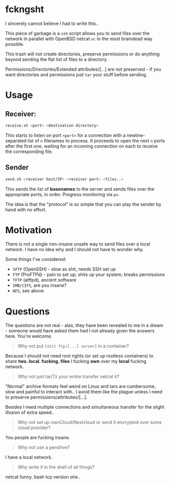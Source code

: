 # fckngsht

I sincerely cannot believe I had to write this..

This piece of garbage is a `zsh` script allows you to send files over the network in parallel with OpenBSD netcat `nc` in the most braindead way possible.

This trash will not create directories, preserve permissions or do anything beyond sending the flat list of files to a directory.

Permissions/Directories/Extended attributes/[...] are not preserved - if you want directories and permissions just `tar` your stuff before sending.

# Usage

## Receiver:
```sh
receive.sh <port> <destination directory>
```

This starts to listen on port `<port>` for a connection with a newline-separated list of `n` filenames to process. It proceeds to open the next `n` ports after the first one, waiting for an incoming connection on each to receive the corresponding file.

## Sender

```sh
send.sh <receiver host/IP> <receiver port> <files..>
```

This sends the list of **basenames** to the server and sends files over the appropriate ports, in order. Progress monitoring via `pv`.

The idea is that the "protocol" is so simple that you can play the sender by hand with no effort.

# Motivation

There is not a single non-insane unsafe way to send files over a local network. I have no idea why and I should not have to wonder why.

Some things I've considered:

 - `SFTP` (OpenSSH) - slow as shit, needs SSH set up
 - `FTP` (ProFTPd) - pain to set up; shits up your system; breaks permissions
 - `TFTP` (atftpd), ancient software
 - `SMB/CIFS`, are you insane?
 - `NFS`, see above

# Questions

The questions are not real - alas, they have been revealed to me in a dream - someone would have asked them had I not already given the answers here. You're welcome.

> Why not put `[shit ftp/[...] server]` in a container?

Because I should not need root rights (or set up rootless containers) to share **two. local. fucking. files** I fucking **own** over my **local** fucking network.

> Why not just tar/7z your entire transfer netcat it?

"Normal" archive formats feel weird on Linux and tars are cumbersome, slow and painful to interact with.. I avoid them like the plague unless I need to preserve permissions/attributes/[...].

Besides I need multiple connections and simultaneous transfer for the slight *illusion* of extra speed..

> Why not set up ownCloud/Nextcloud or send it encrypted over some cloud provider?

You people are fucking insane.

> Why not use a pendrive?

I have a local network.

> Why write it in the shell of all things?

netcat funny. bash tcp version otw..
